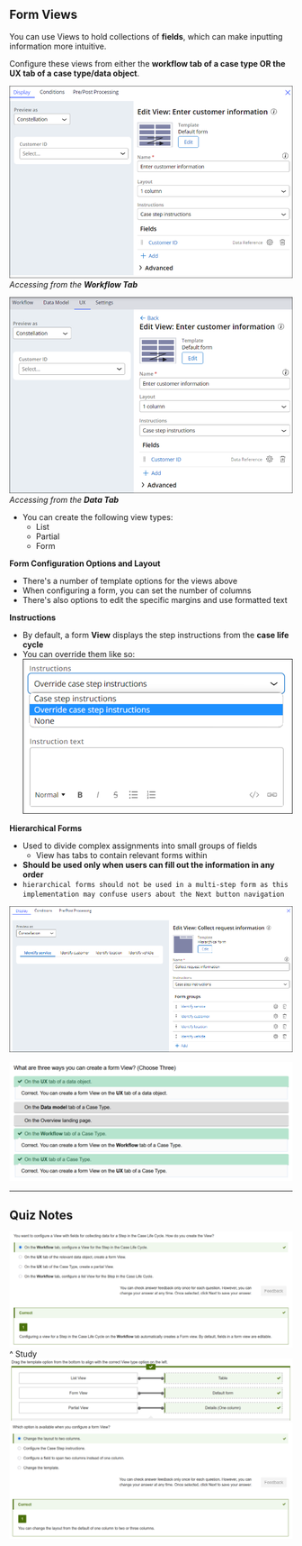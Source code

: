 ## Form Views

You can use Views to hold collections of **fields**, which can make inputting information more intuitive.

Configure these views from either the **workflow tab of a case type OR the UX tab of a case type/data object**.

![](attachments/Pasted%20image%2020250606215025.png)
*Accessing from the **Workflow Tab***

![](attachments/Pasted%20image%2020250606215159.png)
*Accessing from the **Data Tab***
 - You can create the following view types:
	 - List
	 - Partial
	 - Form

**Form Configuration Options and Layout**
 - There's a number of template options for the views above
 - When configuring a form, you can set the number of columns
 - There's also options to edit the specific margins and use formatted text

**Instructions**
 - By default, a form **View** displays the step instructions from the **case life cycle**
 - You can override them like so:
![](attachments/override-case-step-instructions.webp)

**Hierarchical Forms**
 - Used to divide complex assignments into small groups of fields
	 - View has tabs to contain relevant forms within
 - **Should be used only when users can fill out the information in any order**
 - `hierarchical forms should not be used in a multi-step form as this implementation may confuse users about the Next button navigation`

![](attachments/hierarchical-form-design-time.webp)

![](attachments/Pasted%20image%2020250607110851.png)

---

## Quiz Notes

![](attachments/Pasted%20image%2020250607111042.png)
^ Study
![](attachments/Pasted%20image%2020250607111133.png)
![](attachments/Pasted%20image%2020250607111446.png)